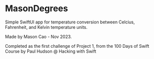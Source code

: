 # MasonDegrees
Simple SwiftUI app for temperature conversion between Celcius, Fahrenheit, and Kelvin temperature units.

Made by Mason Cao - Nov 2023.

Completed as the first challenge of Project 1, from the 100 Days of Swift Course by Paul Hudson @ Hacking with Swift
